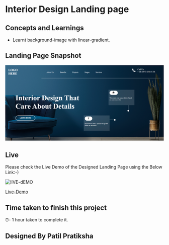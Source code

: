 # Interior Design Landing page

## Concepts and Learnings

- Learnt background-image with linear-gradient.


## Landing Page Snapshot
![Snapshot](/assets/output.png)



## Live

Please check the Live Demo of the Designed Landing Page using the Below Link:-)

![lIVE-dEMO](https://img.shields.io/badge/Live_Demo-<COLOR>)

[Live-Demo](https://interior-landing.netlify.app)

## Time taken to finish this project

⏰-   1 hour taken to complete it.

## Designed By Patil Pratiksha
